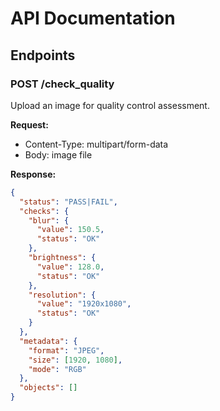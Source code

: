 # API Documentation

## Endpoints

### POST /check_quality

Upload an image for quality control assessment.

**Request:**
- Content-Type: multipart/form-data
- Body: image file

**Response:**
```json
{
  "status": "PASS|FAIL",
  "checks": {
    "blur": {
      "value": 150.5,
      "status": "OK"
    },
    "brightness": {
      "value": 128.0,
      "status": "OK"
    },
    "resolution": {
      "value": "1920x1080",
      "status": "OK"
    }
  },
  "metadata": {
    "format": "JPEG",
    "size": [1920, 1080],
    "mode": "RGB"
  },
  "objects": []
}
```